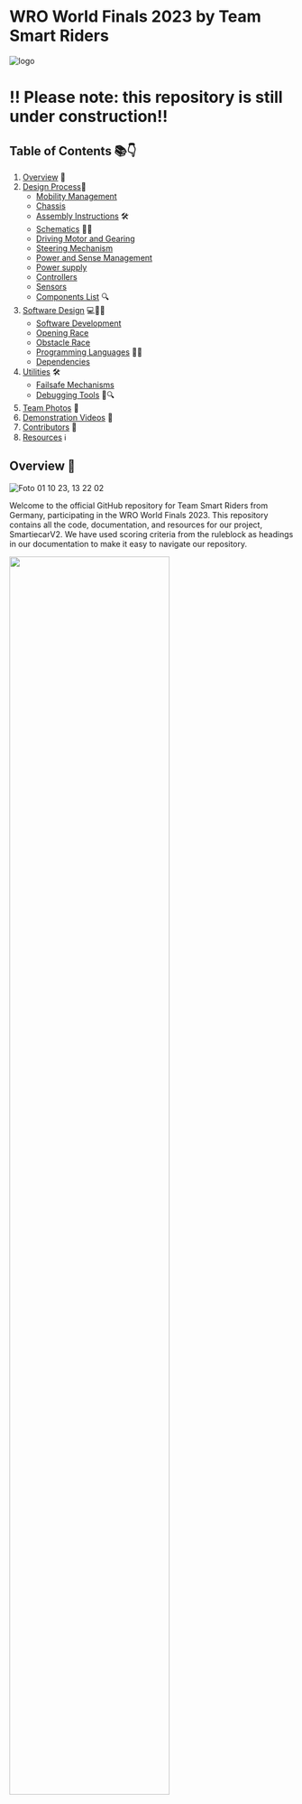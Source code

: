 <a name="top"></a>

# WRO World Finals 2023 by Team Smart Riders 

![logo](https://github.com/Nezar187/GSG_SmartiecarV2/assets/131591590/ee130cae-55c6-4d7b-ba02-26129456f831)

# !! Please note: this repository is still under construction!! 
## Table of Contents 📚👇

1. [Overview](#overview) 🌟
2. [Design Process](#Design-Process)🔧
    - [Mobility Management](#Mobility-Management)
    - [Chassis](#Chassis)
    - [Assembly Instructions](#assembly-instructions) 🛠
    - [Schematics](#schematics) 📐👀
    - [Driving Motor and Gearing](#Driving-Motor-and-Gearing)
    - [Steering Mechanism](#Steering-Mechanism)
    - [Power and Sense Management](#Power-and-Sense-Management)  
    - [Power supply](#Power-supply)
    - [Controllers](#Controllers)
    - [Sensors](#Sensors)
    - [Components List](#components-list) 🔍
3. [Software Design](#software) 💻👨‍💻
    - [Software Development](#software-development)
    - [Opening Race](#opening-race)
    - [Obstacle Race](#obstacle-race)
    - [Programming Languages](#programming-languages) 👩‍💻
    - [Dependencies](#dependencies) 
5. [Utilities](#utilities) 🛠
    - [Failsafe Mechanisms](#failsafe)
    - [Debugging Tools](#debugging-tools) 🐞🔍
6. [Team Photos](#team-photos) 📸
7. [Demonstration Videos](#demonstration-videos) 🎥
8. [Contributors](#contributors) 👥
9. [Resources](#sources) ℹ

   
<a name="overview"></a>


## Overview 🌟

![Foto 01 10 23, 13 22 02](https://github.com/Nezar187/GSG_SmartiecarV2/assets/131591590/60bbc2ea-8552-432e-a204-dabbc420be3d)

Welcome to the official GitHub repository for Team Smart Riders from Germany, participating in the WRO World Finals 2023. This repository contains all the code, documentation, and resources for our project, SmartiecarV2. We have used scoring criteria from the ruleblock as headings in our documentation to make it easy to navigate our repository.

<img src="https://github.com/Nezar187/GSG_SmartiecarV2/assets/131591590/7b0c5513-870f-475c-9993-cfca6aa5659f" width="75%">

For the wold final we decided to redesign our future engineers car.
Now our car consists of an arduino which controls the sensors and the motors and a raspbarry pi which does all the image prossesing in the obstacle race.


<a name="Design-Process"></a>


### Design Process

For the World Final, we ran a throurogh analysis of our German Final car version to identify, what worked well and what did not works so well.
From that, we compiled a list what to keep and what we want to improve..

Results of analysis:
ok:
- arduino work with ultrasonic and gyro
- rgb lcd display for feedback
- gyro sensor precision

inprove:
- image processing unstable
- curve detection in obsticle race
- precision
- stopping in the start area
- hardware repairs too time consuming due to complex chassis
- car track width to large (17cm)
- driving low speed
- breaking distance to long

  For the WRO Final car, we designed 3 modular layers to seperate funktions from each other and make it much easier to repair.
  We adress the detailed solutions we found to the identified issues in detail in the following chapters.

<img src="https://github.com/Nezar187/GSG_SmartiecarV2/assets/131591590/40d8d0fe-efb5-4642-bb60-c71df9333944" width="75%">


<a name="Mobility-Management"></a>


### Mobility Management 


<a name="Chassis"></a>


### Chassis

We used the Totemmaker construction system to design and build our own car chassis. This set consits of plastic beams and plates as structural
elements and aluminium connectors. For specific parts as the front of the wheel barrel and the motor bracket, totemmaker.net offers a free STL-Libary of 3D-printable parts.
To get a small but strong structure, we used rectangular grids as the basic element of each layer. The first layer had to be as thin as possible but still had to contain the motor, the axles and the servo. We did not have much room to work with. Thats why we did not use a baseplate. A baseplate would have been to large for our car. We just build a stable rectangular frame, two beams wide, and mounted the front and back axle to it. After that we rounded up the edges of the layer because it does not have much space between it and the game field and our field was a bit wavy.
Because the last car was difficult to repair we wanted to construct the next version of our car with that in mind. We now have a modular system with three individual layers. The top two have the same base of contruction. For both layers we started with a stable rectangular frame of four plastic beams. These beams make the layers stable and strong but not to heavy at the same time. We wanted the layers to be easily connected to each other with screws. The third layer just has two extra beams for the ultrasonic sensors. Because the third layer is the "sensors and control" layer, we wanted to mount the ultrasonic sensors to it. But it was to high. That is why we used the beams to lower them closer to the ground.

Layer 2:

<img src="https://github.com/Nezar187/GSG_SmartiecarV2/assets/131177565/ba4adc89-2f2b-4595-a860-c548b5dc5555" width="50%">


Layer 3:

<img src="https://github.com/Nezar187/GSG_SmartiecarV2/assets/131177565/86b0d644-9015-47d7-bda9-f8d0e95e0f0b" width="50%">




Tires:

In our building process we tested different tires from different manufacturers. We tested the tires that were included in the Totemmaker contruction
system, standard racing tires we bought from Funduino and onother set of tires with no tread pattern.
During the initial test drives, we noticed that the tires we took from the Totem Maker construction system were too large and were rubbing against the frame. The second set of tires from Funduino were smaller and harder, but they often caused oversteering when the car was turning sharply. Now, for the final setup, we are using softer tires without any tread pattern, which maximizes ground contact. 

<img src="https://github.com/Nezar187/GSG_SmartiecarV2/assets/131177565/5ae149b4-5e5d-40b0-987d-e4460998b52e" width="75%">


<a name="assembly-instructions"></a>


### Assembly Instructions 🛠

In order to build our car you have to build the different layers seperately and connect the later. 
First start with the first layer. Cut the beams and connectors to size and connect them like shown here:

![Layer 1 SIde](https://github.com/Nezar187/GSG_SmartiecarV2/assets/131177565/01643d91-ad0c-45a6-9f48-54e8f5fc4d56)

Link Totemmaker Build Instructions
After you built the frame you can build and attach the front axle. You will need the 3D printed parts from Totemmake.net. For the back axle we used parts from the Make-Block construction set, which we cut to size as well. Additionally you have to use another 3D printed part from Totemmaker.net to screw the motor in place. Because the frame is very thinn you will have to connect the motor with the back axle via a set of bevel gears. Next you build the second layer like shown in the schematics. You will have to cut you parts again:

![Layer 2 ](https://github.com/Nezar187/GSG_SmartiecarV2/assets/131177565/74bc6621-d1cb-463a-be06-c65dcb2172c3)

Next you have to again cut the beams and assemble them according to the schematics to build the third layer:

![Layer 3](https://github.com/Nezar187/GSG_SmartiecarV2/assets/131177565/d80702c1-a0fb-4a31-8272-6fe0d7570646)


<a name="schematics"></a>


### Schematics 📐

Circuit schematics and hardware layouts are available in the [Schematics folder](schematics).


<a name="Driving-Motor-and-Gearing"></a>


### Driving Motor and Gearing

We tested two different motors. One which operates on 6V and another which does on 12V. In our last version of our car we used a 12V motor. We wanted to use the 6V motor so that we do not have so many different voltages in our car. In our testing the 6V motor broke quite often. The 12V motor was more reliable. That is why we decided to use the 12V motor instead of the 6V. After we had decided what motor to use we had to decide how to screw it to the frame. In our first version of our car the axis of the motor was parallel to the back axle. Because of the limited space we had we had to turn the motor so taht its axis pointed to the back axle. We connected the motor and the back axle with bevel gears for a 1:1 ratio.

<img src="https://github.com/Nezar187/GSG_SmartiecarV2/assets/131177565/f8b99575-93f0-4b29-bc44-e6aac457f7e1" width="50%">

<a name="Steering-Mechanism"></a>


### Steering Mechanism

We used the ackermann steering geometry for our steering mechanism. The idea behind the ackerman steering is that the inner wheel turs a bigger angle than the one on the
outside. In order for it to turn around the middle axis of the axle. We use a metal gear servo (Tower Pro MG995) because our car is very heavy. The axis of the servo is in the middle of the front axle. It is directly connected to the steering rod, because the power of the servo transfers better to the steering rod with a direct connection. Another reason for us to build a direct connection is that the first layer of our car is very thin and there is not much space to build any other connetion from the servo to the steering rod. 

We used a steering trapeze to calculate where to put the back axle of our car and the length of our steering rod. We drew it on a piece of paper and later transfered it to the computer.

Steering Trapeze:

<img src="https://github.com/Nezar187/GSG_SmartiecarV2/assets/131177565/d627f769-6dab-4882-8252-478ff478e4c7" width="50%">

Because of the layers in our car, the servo motor for the steering had to be mounted on the first (lowest) layer. Because of that it was difficult to connect the servo with the steering mechanism. The plastic beams from the layer around the servo limited its range of motion. That is why we had to extend the steering rod to succesfully connect the servo to the steering mechanism. The servo is now directly connected to the steering mechanism via the steering shaft.

(Picture steering rod)



<a name="Power-and-Sense-Management"></a>


### Power and Sense Management
<img src="https://github.com/Nezar187/GSG_SmartiecarV2/assets/131591590/35a215e8-1b19-4504-bd92-aa972cfa088c" width="75%">


Our car has a special level called "Power and Sense Management" level.
On this level, there are important parts that affect the car´s performance and control.
At the center of Power and Sense Management is a step-up converter that is specifically responsible for the motor.
On the right side of this level we find the on/off switch.
There are two step-down converters on both the left and right sides of the vehicle. In addition to these components
and the motor driver is also housed on this level. 


<a name="Power-supply"></a>


### Power supply
<img src="https://github.com/Nezar187/GSG_SmartiecarV2/assets/131591590/7235a714-503e-4248-bcb2-d01d52edebd4" width="75%">





We use 7.4 V-Lithium-polymer battery as our central power supply it is locatet in the space between layers one and two.
In our previous car version, we used a 11.1 V Lipo. AS this one is very heavy, we decided to exchange it for a less heavy 7.4 V Lipo 
of the same capacity.
 we use a 3000 mAh lipo,as the Raspberry Pi is very Power-hungry when doeing image processing. 
The on/off switch is connectetet directly to the output of the Lipo Behind the switch,we disstribute the power to 2 step-down and one step-up converters .

The step-up converter produces 12V for our motor driver. 
The two step-downs both produce 5V,one is used for the controllers ( Raspberry  Pi and Arduino ), the other for the steering servo and lights.
 See circuit diagram for details on connections.
 
  





<a name="Controllers"></a>


### Controllers
- PI
- Arduino

<a name="Sensors"></a>


### Sensors
-Gyro
- ultrasonic

<a name="components-list"></a>


### Components List 📦

Hardware components:
Chassis:
- Totemmaker construction set
- Totemmaker 3D Print elements
- For back axle Parts from Make-Block construction set

Driving and Steering components:
- Tower Pro MG995 Servo
- Motor Controller Cytron MD13S


Sensors and Controllers:
- Arduino Nano
- Rasperry PI 4
- DFROBOT Ultrasonic sensors
- Gyro -> BNO-055
- Rasperry PI Camera
  
Powersupply and management:
- Lipo 7.4V
- Step Down Converter
- Step Up converter

Softwarepackages:


<a name="software"></a>


## Software 💻

<a name="software-development"></a>

### Software Development

![blockdiagram_software](https://github.com/Nezar187/GSG_SmartiecarV2/assets/131591590/5b52f9c3-a2cb-43c9-ac6e-0e6e4c6b5113)


<a name="opening-race"></a>

### Opening Race
![Diagram_open_phases](https://github.com/Nezar187/GSG_SmartiecarV2/assets/131591590/2c19f09d-0d59-42b5-858b-588c2e19e0fa)

![Diagram_open_init_phase](https://github.com/Nezar187/GSG_SmartiecarV2/assets/131591590/51bd0f29-fc57-4b6d-8ca0-c4c87b1cc3fe)

![Diagram_open_start_phase](https://github.com/Nezar187/GSG_SmartiecarV2/assets/131591590/256168aa-4b73-4df9-82f2-407d8ddf0279)

![Diagram_open_run_phase](https://github.com/Nezar187/GSG_SmartiecarV2/assets/131591590/55016df2-c66b-4c70-bcf0-099ffa39064f)

![Diagram_open_end_phase](https://github.com/Nezar187/GSG_SmartiecarV2/assets/131591590/3bef31ec-63fa-43af-b891-40bf17d13757)










<a name="obstacle-race"></a>

### Obstacle Race

<a name="programming-languages"></a>




### Programming Languages 👩‍💻

- Python
- C++ (Arduino)
- C


<a name="dependencies"></a>


### Dependencies 📚

- Python Libraries: List here
- C++ Libraries: List here
- C Libraries: List here


<a name="utilities"></a>


## Utilities 🛠


<a name="failsafe"></a>


### Failsafe Mechanisms
We inculded different failsafe mechanisms to avoid mistakes.

Hardware failsafe


Software failsafe:


<a name="debugging-tools"></a>


### Debugging Tools 🔍

Debugging tools:
for python = visual studio code
for arduino = arduino IDE


<a name="team-photos"></a>


## Team Photos 📸

Meet the team behind this project in the [Team Photos section](./Teamphotos).


<a name="demonstration-videos"></a>


## Demonstration Videos 🎥

- [Video folder-Races](videos/video.md)



<a name="safety-guidelines"></a>


## Safety Guidelines ⚠️

Hardware-Guidelines:


Software-Guidelines:


<a name="contributors"></a>


## Contributors 👥

- [Nezar187](https://github.com/Nezar187) [Photo](https://github.com/Nezar187/GSG_SmartiecarV2/assets/131177565/ce8f6c18-1ca7-4d61-b73c-b7d965e4d08b)
- [NoahPX44](https://github.com/NoahPX44) [Photo](https://github.com/Nezar187/GSG_SmartiecarV2/assets/131177565/ecd17aab-c33a-4dee-b5a0-b53c97471a76)
- [LuciusFisch](https://github.com/LuciusFisch) [Photo](https://github.com/Nezar187/GSG_SmartiecarV2/assets/131177565/cce8432b-53e6-4538-ac3e-9ce5f98c23fc)

[Team Photos and Portais](Teamphotos)

<a name="sources"></a>


## Resources
- Help with code Errors [Stackoverflow](https://stackoverflow.com/)
- 
-

[Back to top](#top)
